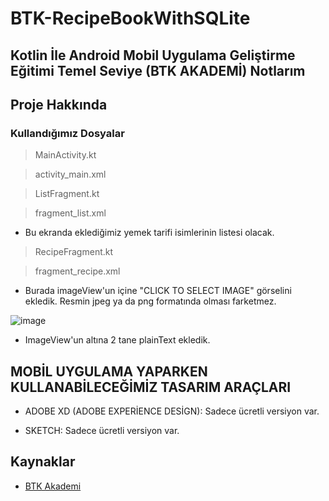 # BTK-RecipeBookWithSQLite

## Kotlin İle Android Mobil Uygulama Geliştirme Eğitimi Temel Seviye (BTK AKADEMİ) Notlarım

## Proje Hakkında

### Kullandığımız Dosyalar

> MainActivity.kt

> activity_main.xml

> ListFragment.kt

> fragment_list.xml

- Bu ekranda eklediğimiz yemek tarifi isimlerinin listesi olacak.

> RecipeFragment.kt

> fragment_recipe.xml

- Burada imageView'un içine "CLICK TO SELECT IMAGE" görselini ekledik. Resmin jpeg ya da png formatında olması farketmez.

![image](https://user-images.githubusercontent.com/109730490/183310707-10673b6f-70b5-41aa-a51a-4325030cee5f.png)

- ImageView'un altına 2 tane plainText ekledik. 

## MOBİL UYGULAMA YAPARKEN KULLANABİLECEĞİMİZ TASARIM ARAÇLARI

- ADOBE XD (ADOBE EXPERİENCE DESİGN): Sadece ücretli versiyon var. 

- SKETCH: Sadece ücretli versiyon var.

## Kaynaklar

- [BTK Akademi](https://www.btkakademi.gov.tr/portal/course/kotlin-ile-android-mobil-uygulama-gelistirme-egitimi-temel-seviye-10274)
